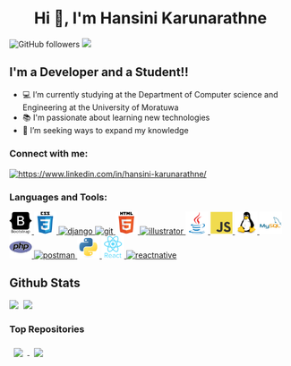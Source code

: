

<h1 align="center">Hi 👋, I'm Hansini Karunarathne</h1>

![GitHub followers](https://img.shields.io/github/followers/hansinikarunarathne?label=Followers&logo=GitHub)
![](https://komarev.com/ghpvc/?username=hansinikarunarathne&color=blue)


## I'm a Developer and a Student!!
- 💻 I’m currently studying at the Department of Computer science and Engineering at the University of Moratuwa
- 📚 I'm passionate about learning new technologies
- 🔭 I’m seeking ways to expand my knowledge
<h3 align="left">Connect with me:</h3>
<p align="left">
<a href="https://www.linkedin.com/in/hansini-karunarathne/" target="blank"><img align="center" src="https://raw.githubusercontent.com/rahuldkjain/github-profile-readme-generator/master/src/images/icons/Social/linked-in-alt.svg" alt="https://www.linkedin.com/in/hansini-karunarathne/" height="30" width="40" /></a>
</p>

<h3 align="left">Languages and Tools:</h3>
<p align="left"> <a href="https://getbootstrap.com" target="_blank" rel="noreferrer"> <img src="https://raw.githubusercontent.com/devicons/devicon/master/icons/bootstrap/bootstrap-plain-wordmark.svg" alt="bootstrap" width="40" height="40"/> </a> <a href="https://www.w3schools.com/css/" target="_blank" rel="noreferrer"> <img src="https://raw.githubusercontent.com/devicons/devicon/master/icons/css3/css3-original-wordmark.svg" alt="css3" width="40" height="40"/> </a> <a href="https://www.djangoproject.com/" target="_blank" rel="noreferrer"> <img src="https://cdn.worldvectorlogo.com/logos/django.svg" alt="django" width="40" height="40"/> </a> <a href="https://git-scm.com/" target="_blank" rel="noreferrer"> <img src="https://www.vectorlogo.zone/logos/git-scm/git-scm-icon.svg" alt="git" width="40" height="40"/> </a> <a href="https://www.w3.org/html/" target="_blank" rel="noreferrer"> <img src="https://raw.githubusercontent.com/devicons/devicon/master/icons/html5/html5-original-wordmark.svg" alt="html5" width="40" height="40"/> </a> <a href="https://www.adobe.com/in/products/illustrator.html" target="_blank" rel="noreferrer"> <img src="https://www.vectorlogo.zone/logos/adobe_illustrator/adobe_illustrator-icon.svg" alt="illustrator" width="40" height="40"/> </a> <a href="https://www.java.com" target="_blank" rel="noreferrer"> <img src="https://raw.githubusercontent.com/devicons/devicon/master/icons/java/java-original.svg" alt="java" width="40" height="40"/> </a> <a href="https://developer.mozilla.org/en-US/docs/Web/JavaScript" target="_blank" rel="noreferrer"> <img src="https://raw.githubusercontent.com/devicons/devicon/master/icons/javascript/javascript-original.svg" alt="javascript" width="40" height="40"/> </a> <a href="https://www.linux.org/" target="_blank" rel="noreferrer"> <img src="https://raw.githubusercontent.com/devicons/devicon/master/icons/linux/linux-original.svg" alt="linux" width="40" height="40"/> </a> <a href="https://www.mysql.com/" target="_blank" rel="noreferrer"> <img src="https://raw.githubusercontent.com/devicons/devicon/master/icons/mysql/mysql-original-wordmark.svg" alt="mysql" width="40" height="40"/> </a> <a href="https://www.php.net" target="_blank" rel="noreferrer"> <img src="https://raw.githubusercontent.com/devicons/devicon/master/icons/php/php-original.svg" alt="php" width="40" height="40"/> </a> <a href="https://postman.com" target="_blank" rel="noreferrer"> <img src="https://www.vectorlogo.zone/logos/getpostman/getpostman-icon.svg" alt="postman" width="40" height="40"/> </a> <a href="https://www.python.org" target="_blank" rel="noreferrer"> <img src="https://raw.githubusercontent.com/devicons/devicon/master/icons/python/python-original.svg" alt="python" width="40" height="40"/> </a> <a href="https://reactjs.org/" target="_blank" rel="noreferrer"> <img src="https://raw.githubusercontent.com/devicons/devicon/master/icons/react/react-original-wordmark.svg" alt="react" width="40" height="40"/> </a> <a href="https://reactnative.dev/" target="_blank" rel="noreferrer"> <img src="https://reactnative.dev/img/header_logo.svg" alt="reactnative" width="40" height="40"/> </a> </p>

## Github Stats

<div style="max-width: 1050px; margin: 8px auto 10px auto;">
  <div>
    <div style="display: inline;">
      <img src = "https://github-readme-stats.vercel.app/api?username=hansinikarunarathne&show_icons=true&line_height=27count_private=true&theme=dracula" style="  max-width: 100%; height: auto;">
    </div>
    <div style="display: inline;">
      <img src = "https://github-readme-stats.vercel.app/api/top-langs/?username=hansinikarunarathne&layout=compact&theme=dracula" style="  max-width: 100%; height: 209px; margin-left:5px;">
    </div>
  </div>
</div>

### Top Repositories

<p float="left">
<a href="https://github.com/orgs/CSE-NLP-Chatbot/repositories">
  <img style = "margin: 8px 8px 8px 8px;" align="center" src="https://github-readme-stats.vercel.app/api/pin/?username=CSE-NLP-Chatbot&repo=CSE-NLP-chatbot&theme=dracula" />
</a>
<a href="https://github.com/team-ebusiness/eBusiness#e-commerce_platform">
  <img style = "margin: 8px 8px 8px 8px;" align="center" src="https://github-readme-stats.vercel.app/api/pin/?username=team-ebusiness&repo=eBusiness&theme=dracula" />
</a>
</p>
